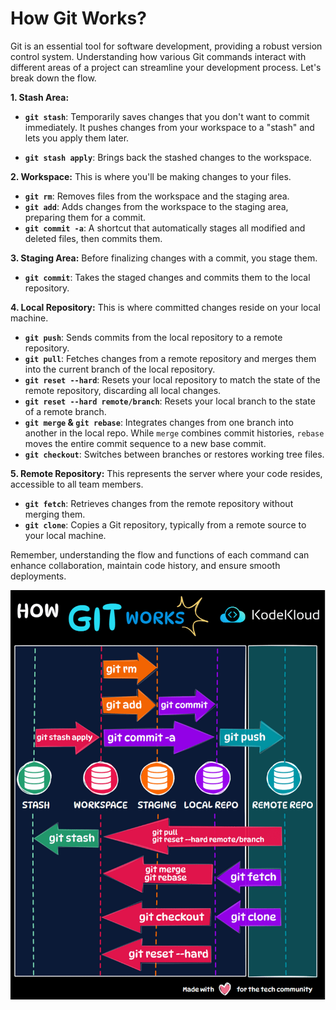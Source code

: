 # How Git Works?

Git is an essential tool for software development, providing a robust version control system. Understanding how various Git commands interact with different areas of a project can streamline your development process. Let's break down the flow.

**1. Stash Area:**

-   **`git stash`**: Temporarily saves changes that you don't want to commit immediately. It pushes changes from your workspace to a "stash" and lets you apply them later.
    
-   **`git stash apply`**: Brings back the stashed changes to the workspace.
    

**2. Workspace:** This is where you'll be making changes to your files.

-   **`git rm`**: Removes files from the workspace and the staging area.
-   **`git add`**: Adds changes from the workspace to the staging area, preparing them for a commit.
-   **`git commit -a`**: A shortcut that automatically stages all modified and deleted files, then commits them.

**3. Staging Area:** Before finalizing changes with a commit, you stage them.

-   **`git commit`**: Takes the staged changes and commits them to the local repository.

**4. Local Repository:** This is where committed changes reside on your local machine.

-   **`git push`**: Sends commits from the local repository to a remote repository.
-   **`git pull`**: Fetches changes from a remote repository and merges them into the current branch of the local repository.
-   **`git reset --hard`**: Resets your local repository to match the state of the remote repository, discarding all local changes.
-   **`git reset --hard remote/branch`**: Resets your local branch to the state of a remote branch.
-   **`git merge` & `git rebase`**: Integrates changes from one branch into another in the local repo. While `merge` combines commit histories, `rebase` moves the entire commit sequence to a new base commit.
-   **`git checkout`**: Switches between branches or restores working tree files.

**5. Remote Repository:** This represents the server where your code resides, accessible to all team members.

-   **`git fetch`**: Retrieves changes from the remote repository without merging them.
-   **`git clone`**: Copies a Git repository, typically from a remote source to your local machine.

Remember, understanding the flow and functions of each command can enhance collaboration, maintain code history, and ensure smooth deployments.

<p></p>
<p>
  <img src="../images/git/git2.gif" style="width: 640px">
</p>